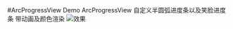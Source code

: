 #ArcProgressView Demo
ArcProgressView
自定义半圆弧进度条以及笑脸进度条
带动画及颜色渲染
![效果](http://oczm2hjoz.bkt.clouddn.com/gif/ArcProgressView-demo.gif)
